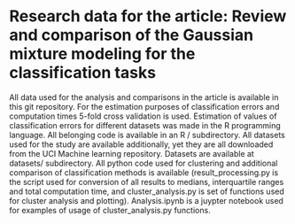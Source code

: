 # Research data for the article: Review and comparison of the Gaussian mixture modeling for the classification tasks

All data used for the analysis and comparisons in the article is available in this git repository.
For the estimation purposes of classification errors and computation times 5-fold cross validation is used. Estimation of values of classification errors for different datasets was made in the R programming language. All belonging code is available in an R / subdirectory. All datasets used for the study are available additionally, yet they are all downloaded from the UCI Machine learning repository. Datasets are available at datasets/ subdirectory. All python code used for clustering and additional comparison of classification methods is available (result_processing.py is the script used for conversion of all results to medians, interquartile ranges and total computation time, and cluster_analysis.py is set of functions used for cluster analysis and plotting). Analysis.ipynb is a juypter notebook used for examples of usage of cluster_analysis.py functions.
